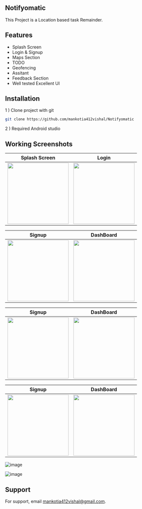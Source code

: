 ##  Notifyomatic 

This Project is a Location based task Remainder. 

 

## Features
 
-  Splash Screen
-  Login & Signup
-  Maps Section
-  TODO
-  Geofencing
-  Assitant
-  Feedback Section
-  Well tested Excellent UI


 
## Installation

1 ) Clone project with git

```bash
git clone https://github.com/mankotia412vishal/Notifyomatic
```
2 ) Required Android studio


## Working Screenshots
 
 
|  Splash Screen | Login | 
| :---:   | :---: |  
| <img style="border-width:30" src="https://user-images.githubusercontent.com/90970004/219635032-58f34c48-fd18-4822-a1c0-371fe96e3f02.png" width="200"/> | <img style="border-width:30" src="https://user-images.githubusercontent.com/90970004/219635086-9f4183e9-1eef-4b96-830b-885767ea4c97.png" width="200"/>   | 
 

|  Signup | DashBoard | 
| :---:   | :---: | 
| <img style="border-width:30" src="https://user-images.githubusercontent.com/90970004/219635150-e0e0950f-459a-46ce-9d56-c2300646c16a.png" width="200"/> | <img style="border-width:30" src="https://user-images.githubusercontent.com/90970004/219635200-f00d0ab6-493b-48b2-b2d6-8104f182bf5d.png" width="200"/>  |

|  Signup | DashBoard | 
| :---:   | :---: | 
| <img style="border-width:30" src="https://user-images.githubusercontent.com/90970004/219635621-b9aad516-e419-4667-8779-788f669c59bb.png" width="200"/> | <img style="border-width:30" src="https://user-images.githubusercontent.com/90970004/219635494-0b35f286-0f31-4e80-b558-e4950a2c77dc.png" width="200"/>  |


 |  Signup | DashBoard | 
| :---:   | :---: | 
| <img style="border-width:30" src="https://user-images.githubusercontent.com/90970004/219635408-fe7751f0-915f-471a-8b85-3ed2047959ee.png" width="200"/> | <img style="border-width:30" src="https://user-images.githubusercontent.com/90970004/219635347-b0d983ae-a04c-4fad-918c-12f44504aab2.png" width="200"/>  |



 

![image](https://user-images.githubusercontent.com/90970004/219635266-24cdd195-ae21-4512-ae2a-cbce98b6a999.png)

![image](https://user-images.githubusercontent.com/90970004/219635302-1433a351-3d78-41e7-b22f-cc12557e117a.png)
 

 

 
 



## Support

For support, email mankotia412vishal@gmail.com.

